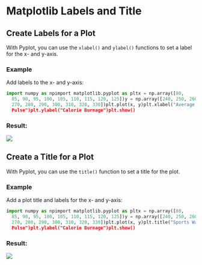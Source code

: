 
Matplotlib Labels and Title
===========================


Create Labels for a Plot
------------------------


With Pyplot, you can use the `xlabel()` and `ylabel()` functions to set a label for the x- and y-axis.



### Example


Add labels to the x- and y-axis:



```python
import numpy as npimport matplotlib.pyplot as pltx = np.array([80, 
  85, 90, 95, 100, 105, 110, 115, 120, 125])y = np.array([240, 250, 260, 
  270, 280, 290, 300, 310, 320, 330])plt.plot(x, y)plt.xlabel("Average 
  Pulse")plt.ylabel("Calorie Burnage")plt.show()

```

### Result:


![](img_matplotlib_labels.png)



Create a Title for a Plot
-------------------------


With Pyplot, you can use the `title()` function to set a title for the plot.



### Example


Add a plot title and labels for the x- and y-axis:



```python
import numpy as npimport matplotlib.pyplot as pltx = np.array([80, 
  85, 90, 95, 100, 105, 110, 115, 120, 125])y = np.array([240, 250, 260, 
  270, 280, 290, 300, 310, 320, 330])plt.plot(x, y)plt.title("Sports Watch Data")plt.xlabel("Average 
  Pulse")plt.ylabel("Calorie Burnage")plt.show()

```

### Result:


![](img_matplotlib_title.png)




